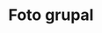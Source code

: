 ---
id: a15
title: "Foto grupal"
slug: "foto-grupal"
speakers:
format: session
block: h2-a-2023
time_start: 2023-10-25T14:25:00-06:00
time_end: 2023-10-25T14:35:00-06:00
video:
slides:
draft: true
---